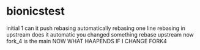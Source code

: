 # bionicstest

initial 1
can it push
rebasing automatically
rebasing one line
rebasing in upstream
does it automatic
you changed something
rebase upstream
now fork_4 is the main
NOW WHAT HAAPENDS IF I CHANGE FORK4
